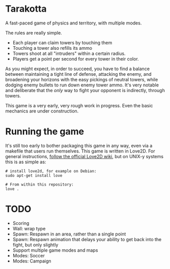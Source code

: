 Tarakotta
=========

A fast-paced game of physics and territory, with multiple modes.

The rules are really simple.

 * Each player can claim towers by touching them
 * Touching a tower also refills its ammo
 * Towers shoot at all "intruders" within a certain radius.
 * Players get a point per second for every tower in their color.

As you might expect, in order to succeed, you have to find a balance between maintaining a tight line of defense, attacking the enemy, and broadening your horizons with the easy pickings of neutral towers, while dodging enemy bullets to run down enemy tower ammo. It's very notable and deliberate that the *only* way to fight your opponent is indirectly, through towers.

This game is a very early, very rough work in progress. Even the basic mechanics are under construction.

Running the game
================

It's still too early to bother packaging this game in any way, even via a makefile that users run themselves. This game is written in Love2D. For general instructions, [follow the official Love2D wiki](https://love2d.org/wiki/Getting_Started), but on UNIX-y systems this is as simple as:

    # install love2d, for example on Debian:
    sudo apt-get install love

    # From within this repository:
    love .

TODO
====

 * Scoring
 * Wall: wrap type
 * Spawn: Respawn in an area, rather than a single point
 * Spawn: Respawn animation that delays your ability to get back into the fight, but only slightly
 * Support multiple game modes and maps
 * Modes: Soccer
 * Modes: Campaign
